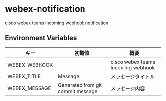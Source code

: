 # webex-notification

cisco webex teams incoming webhook notification

## Environment Variables

| キー          | 初期値                            | 概要                               |
| ------------- | --------------------------------- | ---------------------------------- |
| WEBEX_WEBHOOK |                                   | cisco webex teams incoming webhook |
| WEBEX_TITLE   | Message                           | メッセージタイトル                 |
| WEBEX_MESSAGE | Generated from git commit message | メッセージ内容                     |
